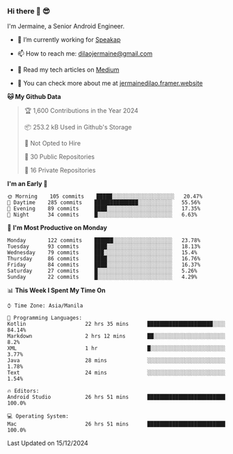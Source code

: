 ### Hi there 👋 😎
I'm Jermaine, a Senior Android Engineer.

- 🔭 I’m currently working for [Speakap](https://www.speakap.com/)

- 📫 How to reach me: dilaojermaine@gmail.com

- 📖 Read my tech articles on [Medium](https://jermainedilao.medium.com/)

- 👀 You can check more about me at [jermainedilao.framer.website](https://jermainedilao.framer.website)

<!--
**jermainedilao/jermainedilao** is a ✨ _special_ ✨ repository because its `README.md` (this file) appears on your GitHub profile.

Here are some ideas to get you started:

- 🔭 I’m currently working on ...
- 🌱 I’m currently learning ...
- 👯 I’m looking to collaborate on ...
- 🤔 I’m looking for help with ...
- 💬 Ask me about ...
- 📫 How to reach me: ...
- 😄 Pronouns: ...
- ⚡ Fun fact: ...
-->

<!--START_SECTION:waka-->
**🐱 My Github Data** 

> 🏆 1,600 Contributions in the Year 2024
 > 
> 📦 253.2 kB Used in Github's Storage 
 > 
> 🚫 Not Opted to Hire
 > 
> 📜 30 Public Repositories 
 > 
> 🔑 16 Private Repositories  
 > 
**I'm an Early 🐤** 

```text
🌞 Morning    105 commits    █████░░░░░░░░░░░░░░░░░░░░   20.47% 
🌆 Daytime    285 commits    ██████████████░░░░░░░░░░░   55.56% 
🌃 Evening    89 commits     ████░░░░░░░░░░░░░░░░░░░░░   17.35% 
🌙 Night      34 commits     █░░░░░░░░░░░░░░░░░░░░░░░░   6.63%

```
📅 **I'm Most Productive on Monday** 

```text
Monday       122 commits    ██████░░░░░░░░░░░░░░░░░░░   23.78% 
Tuesday      93 commits     ████░░░░░░░░░░░░░░░░░░░░░   18.13% 
Wednesday    79 commits     ███░░░░░░░░░░░░░░░░░░░░░░   15.4% 
Thursday     86 commits     ████░░░░░░░░░░░░░░░░░░░░░   16.76% 
Friday       84 commits     ████░░░░░░░░░░░░░░░░░░░░░   16.37% 
Saturday     27 commits     █░░░░░░░░░░░░░░░░░░░░░░░░   5.26% 
Sunday       22 commits     █░░░░░░░░░░░░░░░░░░░░░░░░   4.29%

```


📊 **This Week I Spent My Time On** 

```text
⌚︎ Time Zone: Asia/Manila

💬 Programming Languages: 
Kotlin                   22 hrs 35 mins      █████████████████████░░░░   84.14% 
Markdown                 2 hrs 12 mins       ██░░░░░░░░░░░░░░░░░░░░░░░   8.2% 
XML                      1 hr                █░░░░░░░░░░░░░░░░░░░░░░░░   3.77% 
Java                     28 mins             ░░░░░░░░░░░░░░░░░░░░░░░░░   1.78% 
Text                     24 mins             ░░░░░░░░░░░░░░░░░░░░░░░░░   1.54%

🔥 Editors: 
Android Studio           26 hrs 51 mins      █████████████████████████   100.0%

💻 Operating System: 
Mac                      26 hrs 51 mins      █████████████████████████   100.0%

```


 Last Updated on 15/12/2024
<!--END_SECTION:waka-->
